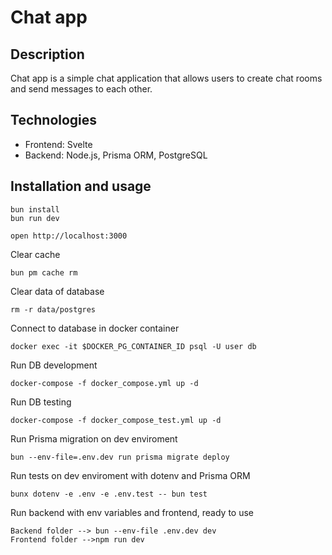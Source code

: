 # Chat app

## Description

Chat app is a simple chat application that allows users to create chat rooms and send messages to each other.

## Technologies

- Frontend: Svelte
- Backend: Node.js, Prisma ORM, PostgreSQL

## Installation and usage

```
bun install
bun run dev
```

```
open http://localhost:3000
```

Clear cache

```
bun pm cache rm
```

Clear data of database

```
rm -r data/postgres
```

Connect to database in docker container

```
docker exec -it $DOCKER_PG_CONTAINER_ID psql -U user db
```

Run DB development

```
docker-compose -f docker_compose.yml up -d
```

Run DB testing

```
docker-compose -f docker_compose_test.yml up -d
```

Run Prisma migration on dev enviroment

```
bun --env-file=.env.dev run prisma migrate deploy
```

Run tests on dev enviroment with dotenv and Prisma ORM

```
bunx dotenv -e .env -e .env.test -- bun test
```

Run backend with env variables and frontend, ready to use

```
Backend folder --> bun --env-file .env.dev dev
Frontend folder -->npm run dev
```
